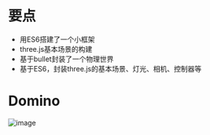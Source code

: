 # 要点

* 用ES6搭建了一个小框架
* three.js基本场景的构建
* 基于bullet封装了一个物理世界
* 基于ES6，封装three.js的基本场景、灯光、相机、控制器等


# Domino
![image]( https://github.com/FantasticFang/three.js-es6-bullet-domino/blob/master/assets/picture/domino.gif)
